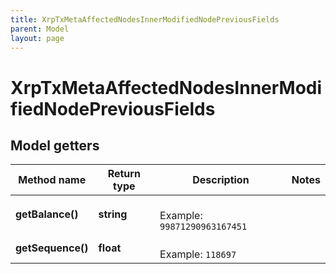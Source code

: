 ```yaml
---
title: XrpTxMetaAffectedNodesInnerModifiedNodePreviousFields
parent: Model
layout: page
---
```


# XrpTxMetaAffectedNodesInnerModifiedNodePreviousFields

## Model getters

Method name | Return type | Description | Notes
------------ | ------------- | ------------- | -------------
**getBalance()** | **string** |  <br>Example: `99871290963167451` |
**getSequence()** | **float** |  <br>Example: `118697` |


